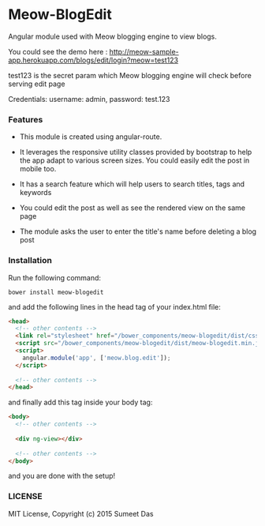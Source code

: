 # Meow-BlogEdit
Angular module used with Meow blogging engine to view blogs.

You could see the demo here : http://meow-sample-app.herokuapp.com/blogs/edit/login?meow=test123

test123 is the secret param which Meow blogging engine will check before serving edit page

Credentials: username: admin, password: test.123

### Features

* This module is created using angular-route.

* It leverages the responsive utility classes provided by bootstrap to help the app adapt to various screen sizes. You could easily edit the post in mobile too.
  
* It has a search feature which will help users to search titles, tags and keywords

* You could edit the post as well as see the rendered view on the same page

* The module asks the user to enter the title's name before deleting a blog post

### Installation

Run the following command:

```
bower install meow-blogedit
```

and add the following lines in the head tag of your index.html file:

```html
<head>
  <!-- other contents -->
  <link rel="stylesheet" href="/bower_components/meow-blogedit/dist/css/meow-blogedit.min.css"/>
  <script src="/bower_components/meow-blogedit/dist/meow-blogedit.min.js"></script>
  <script>
    angular.module('app', ['meow.blog.edit']);
  </script>
  
  <!-- other contents -->
</head>
```

and finally add this tag inside your body tag:

```html
<body>
  <!-- other contents -->
  
  <div ng-view></div>
  
  <!-- other contents -->
</body>
```

and you are done with the setup!

### LICENSE

MIT License, Copyright (c) 2015 Sumeet Das
